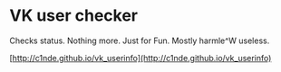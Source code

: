 # VK user checker

Checks status. Nothing more. Just for Fun. Mostly harmle^W useless.

[http://c1nde.github.io/vk_userinfo](http://c1nde.github.io/vk_userinfo)
